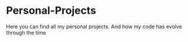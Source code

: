 # Personal-Projects
Here you can find all my personal projects. And how my code has evolve through the time
